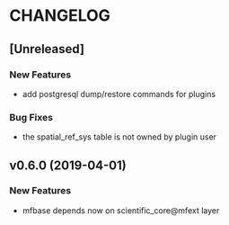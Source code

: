# CHANGELOG


## [Unreleased]

### New Features
- add postgresql dump/restore commands for plugins


### Bug Fixes
- the spatial_ref_sys table is not owned by plugin user





## v0.6.0 (2019-04-01)

### New Features
- mfbase depends now on scientific_core@mfext layer






